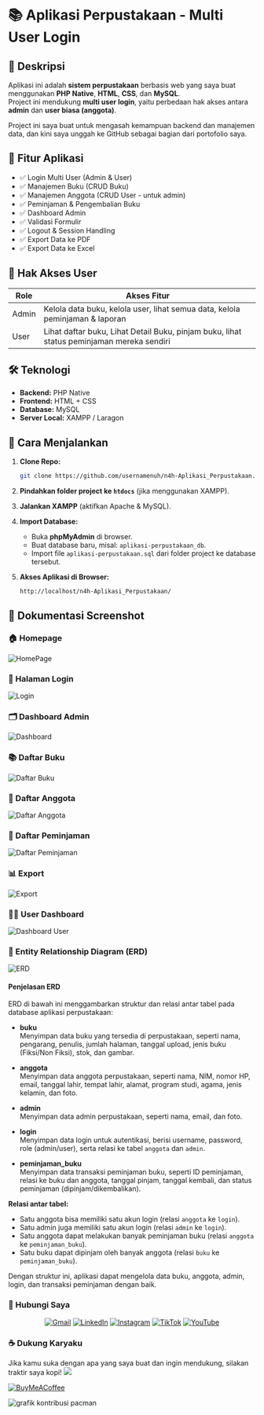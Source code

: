 # 📚 Aplikasi Perpustakaan - Multi User Login

## 📝 Deskripsi

Aplikasi ini adalah **sistem perpustakaan** berbasis web yang saya buat menggunakan **PHP Native**, **HTML**, **CSS**, dan **MySQL**.  
Project ini mendukung **multi user login**, yaitu perbedaan hak akses antara **admin** dan **user biasa (anggota)**.

Project ini saya buat untuk mengasah kemampuan backend dan manajemen data, dan kini saya unggah ke GitHub sebagai bagian dari portofolio saya.

## 🎯 Fitur Aplikasi

- ✅ Login Multi User (Admin & User)
- ✅ Manajemen Buku (CRUD Buku)
- ✅ Manajemen Anggota (CRUD User - untuk admin)
- ✅ Peminjaman & Pengembalian Buku
- ✅ Dashboard Admin
- ✅ Validasi Formulir
- ✅ Logout & Session Handling
- ✅ Export Data ke PDF
- ✅ Export Data ke Excel

## 👥 Hak Akses User

| Role  | Akses Fitur                                                                 |
|-------|------------------------------------------------------------------------------|
| Admin | Kelola data buku, kelola user, lihat semua data, kelola peminjaman & laporan |
| User  | Lihat daftar buku, Lihat Detail Buku, pinjam buku, lihat status peminjaman mereka sendiri       |

## 🛠️ Teknologi

- **Backend:** PHP Native
- **Frontend:** HTML + CSS
- **Database:** MySQL
- **Server Local:** XAMPP / Laragon

## 🚀 Cara Menjalankan

1. **Clone Repo:**
   ```bash
   git clone https://github.com/usernamenuh/n4h-Aplikasi_Perpustakaan.git
   ```
2. **Pindahkan folder project ke `htdocs`** (jika menggunakan XAMPP).

3. **Jalankan XAMPP** (aktifkan Apache & MySQL).

4. **Import Database:**
   - Buka **phpMyAdmin** di browser.
   - Buat database baru, misal: `aplikasi-perpustakaan_db`.
   - Import file `aplikasi-perpustakaan.sql` dari folder project ke database tersebut.

5. **Akses Aplikasi di Browser:**
   ```
   http://localhost/n4h-Aplikasi_Perpustakaan/
   ```

## 📸 Dokumentasi Screenshot

### 🏠 Homepage
![HomePage](Dokumentasi/homepage.png)

### 🔐 Halaman Login
![Login](Dokumentasi/login.png)

### 🗂️ Dashboard Admin
![Dashboard](Dokumentasi/dashboard-admin.png)

### 📚 Daftar Buku
![Daftar Buku](Dokumentasi/daftar-buku.png)

### 👥 Daftar Anggota
![Daftar Anggota](Dokumentasi/daftar-anggota.png)

### 📖 Daftar Peminjaman
![Daftar Peminjaman](Dokumentasi/daftar-peminjaman.png)

### 📊 Export
![Export](Dokumentasi/export.png)

### 🧑‍💻 User Dashboard
![Dashboard User](Dokumentasi/dashboard-user.png)


### 🧭 Entity Relationship Diagram (ERD)
![ERD](Dokumentasi/erd.png)

#### Penjelasan ERD

ERD di bawah ini menggambarkan struktur dan relasi antar tabel pada database aplikasi perpustakaan:

- **buku**  
  Menyimpan data buku yang tersedia di perpustakaan, seperti nama, pengarang, penulis, jumlah halaman, tanggal upload, jenis buku (Fiksi/Non Fiksi), stok, dan gambar.

- **anggota**  
  Menyimpan data anggota perpustakaan, seperti nama, NIM, nomor HP, email, tanggal lahir, tempat lahir, alamat, program studi, agama, jenis kelamin, dan foto.

- **admin**  
  Menyimpan data admin perpustakaan, seperti nama, email, dan foto.

- **login**  
  Menyimpan data login untuk autentikasi, berisi username, password, role (admin/user), serta relasi ke tabel `anggota` dan `admin`.

- **peminjaman_buku**  
  Menyimpan data transaksi peminjaman buku, seperti ID peminjaman, relasi ke buku dan anggota, tanggal pinjam, tanggal kembali, dan status peminjaman (dipinjam/dikembalikan).

**Relasi antar tabel:**
- Satu anggota bisa memiliki satu akun login (relasi `anggota` ke `login`).
- Satu admin juga memiliki satu akun login (relasi `admin` ke `login`).
- Satu anggota dapat melakukan banyak peminjaman buku (relasi `anggota` ke `peminjaman_buku`).
- Satu buku dapat dipinjam oleh banyak anggota (relasi `buku` ke `peminjaman_buku`).

Dengan struktur ini, aplikasi dapat mengelola data buku, anggota, admin, login, dan transaksi peminjaman dengan baik.



### 📱 Hubungi Saya

<p align="center">
  <a href="mailto:muhammadenuh03@gmail.com"><img src="https://img.shields.io/badge/Gmail-D14836?style=for-the-badge&logo=gmail&logoColor=white" alt="Gmail"></a>
  <a href="https://www.linkedin.com/in/muhammadenuh"><img src="https://img.shields.io/badge/LinkedIn-0077B5?style=for-the-badge&logo=linkedin&logoColor=white" alt="LinkedIn"></a>
  <a href="https://www.instagram.com/usernamenuh"><img src="https://img.shields.io/badge/Instagram-E4405F?style=for-the-badge&logo=instagram&logoColor=white" alt="Instagram"></a>
  <a href="https://www.tiktok.com/@mhn4h"><img src="https://img.shields.io/badge/TikTok-000000?style=for-the-badge&logo=tiktok&logoColor=white" alt="TikTok"></a>
  <a href="https://www.youtube.com/@nuh11"><img src="https://img.shields.io/badge/YouTube-FF0000?style=for-the-badge&logo=youtube&logoColor=white" alt="YouTube"></a>
</p>

### ☕ Dukung Karyaku

Jika kamu suka dengan apa yang saya buat dan ingin mendukung, silakan traktir saya kopi!
[![](https://visitcount.itsvg.in/api?id=usernamenuh&icon=0&color=0)](https://visitcount.itsvg.in)

[![BuyMeACoffee](https://img.shields.io/badge/Traktir%20Kopi-ffdd00?style=for-the-badge&logo=buy-me-a-coffee&logoColor=black)](https://buymeacoffee.com/muhammadena)

<picture>
  <source media="(prefers-color-scheme: dark)" srcset="https://raw.githubusercontent.com/usernamenuh/usernamenuh/output/pacman-contribution-graph-dark.svg">
  <source media="(prefers-color-scheme: light)" srcset="https://raw.githubusercontent.com/usernamenuh/usernamenuh/output/pacman-contribution-graph.svg">
  <img alt="grafik kontribusi pacman" src="https://raw.githubusercontent.com/usernamenuh/usernamenuh/output/pacman-contribution-graph.svg">
</picture>